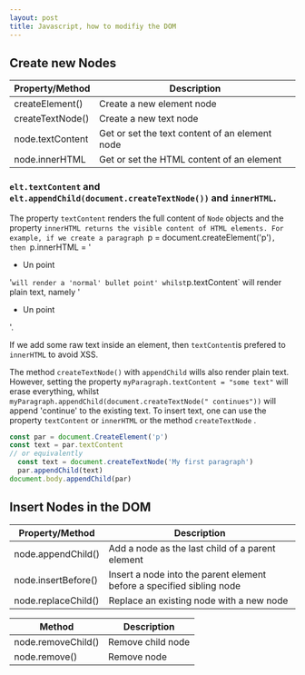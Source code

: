 ```yaml
---
layout: post
title: Javascript, how to modifiy the DOM
---
```



## Create new Nodes

Property/Method  |	Description
-----------------|---------------
createElement() |	Create a new element node
createTextNode() |	Create a new text node
node.textContent | 	Get or set the text content of an element node
node.innerHTML |	Get or set the HTML content of an element

### `elt.textContent` and `elt.appendChild(document.createTextNode())` and `innerHTML`.

The property `textContent` renders the full content of `Node` objects and the property `innerHTML returns the visible content
of HTML elements. For example, if we create a paragraph `p = document.createElement('p')`, then `p.innerHTML = '<ul><li> Un point </li></ul>'`
will render a 'normal' bullet point' whilst `p.textContent`  will render plain text, namely '<ul><li> Un point </li></ul>'.

If we add some raw text inside an element, then `textContent`is prefered to `innerHTML` to avoid XSS.

The method `createTextNode()` with `appendChild`  wills also render plain text. However, setting the property `myParagraph.textContent = "some text"`
will erase everything, whilst `myParagraph.appendChild(document.createTextNode(" continues"))` will append 'continue' to the existing text. 
To insert text, one can use the property `textContent` or `innerHTML` or the method `createTextNode` . 


```javascript
const par = document.CreateElement('p')
const text = par.textContent
// or equivalently
  const text = document.createTextNode('My first paragraph')
  par.appendChild(text)
document.body.appendChild(par)

```

## Insert Nodes in the DOM

Property/Method |	Description
----------------|--------------
node.appendChild() |	Add a node as the last child of a parent element
node.insertBefore() |	Insert a node into the parent element before a specified sibling node
node.replaceChild() |	Replace an existing node with a new node


Method |	Description
-------|-----------
node.removeChild() | 	Remove child node
node.remove() |	Remove node

